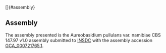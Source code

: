 []{#assembly}

Assembly
--------

The assembly presented is the Aureobasidium pullulans var. namibiae CBS
147.97 v1.0 assembly submitted to [INSDC](http://www.insdc.org) with the
assembly accession
[GCA\_000721765.1](http://www.ebi.ac.uk/ena/data/view/GCA_000721765.1).
